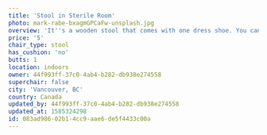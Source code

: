 ```yaml
---
title: 'Stool in Sterile Room'
photo: mark-rabe-bxagmGPCaFw-unsplash.jpg
overview: 'It''s a wooden stool that comes with one dress shoe. You can''t keep it though.'
price: '5'
chair_type: stool
has_cushion: 'no'
butts: 1
location: indoors
owner: 44f993ff-37c0-4ab4-b282-db938e274558
superchair: false
city: 'Vancouver, BC'
country: Canada
updated_by: 44f993ff-37c0-4ab4-b282-db938e274558
updated_at: 1585324298
id: 083ad986-02b1-4cc9-aae6-de5f4433c00a
---
```

